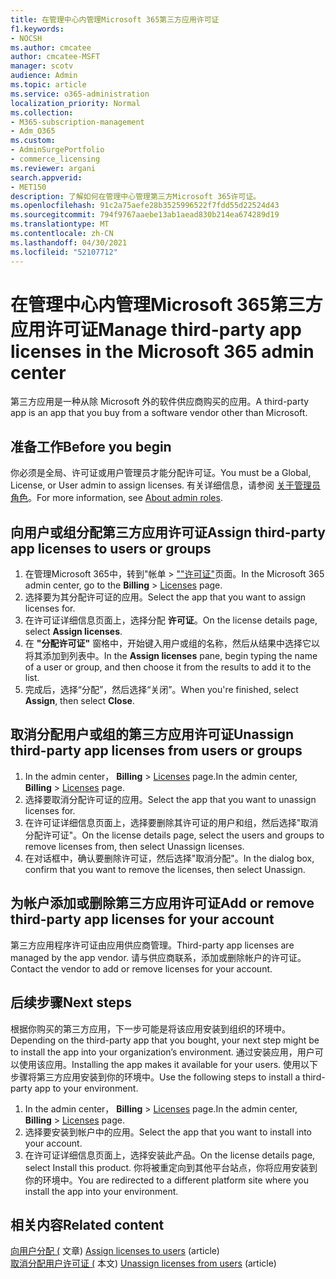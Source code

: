 ```yaml
---
title: 在管理中心内管理Microsoft 365第三方应用许可证
f1.keywords:
- NOCSH
ms.author: cmcatee
author: cmcatee-MSFT
manager: scotv
audience: Admin
ms.topic: article
ms.service: o365-administration
localization_priority: Normal
ms.collection:
- M365-subscription-management
- Adm_O365
ms.custom:
- AdminSurgePortfolio
- commerce_licensing
ms.reviewer: argani
search.appverid:
- MET150
description: 了解如何在管理中心管理第三方Microsoft 365许可证。
ms.openlocfilehash: 91c2a75aefe28b3525996522f7fdd55d22524d43
ms.sourcegitcommit: 794f9767aaebe13ab1aead830b214ea674289d19
ms.translationtype: MT
ms.contentlocale: zh-CN
ms.lasthandoff: 04/30/2021
ms.locfileid: "52107712"
---
```

# <a name="manage-third-party-app-licenses-in-the-microsoft-365-admin-center"></a><span data-ttu-id="eb57e-103">在管理中心内管理Microsoft 365第三方应用许可证</span><span class="sxs-lookup"><span data-stu-id="eb57e-103">Manage third-party app licenses in the Microsoft 365 admin center</span></span>

<span data-ttu-id="eb57e-104">第三方应用是一种从除 Microsoft 外的软件供应商购买的应用。</span><span class="sxs-lookup"><span data-stu-id="eb57e-104">A third-party app is an app that you buy from a software vendor other than Microsoft.</span></span>

## <a name="before-you-begin"></a><span data-ttu-id="eb57e-105">准备工作</span><span class="sxs-lookup"><span data-stu-id="eb57e-105">Before you begin</span></span>

<span data-ttu-id="eb57e-106">你必须是全局、许可证或用户管理员才能分配许可证。</span><span class="sxs-lookup"><span data-stu-id="eb57e-106">You must be a Global, License, or User admin to assign licenses.</span></span> <span data-ttu-id="eb57e-107">有关详细信息，请参阅 [关于管理员角色](../../admin/add-users/about-admin-roles.md)。</span><span class="sxs-lookup"><span data-stu-id="eb57e-107">For more information, see [About admin roles](../../admin/add-users/about-admin-roles.md).</span></span>

## <a name="assign-third-party-app-licenses-to-users-or-groups"></a><span data-ttu-id="eb57e-108">向用户或组分配第三方应用许可证</span><span class="sxs-lookup"><span data-stu-id="eb57e-108">Assign third-party app licenses to users or groups</span></span>

1. <span data-ttu-id="eb57e-109">在管理Microsoft 365中，转到"帐单  >  <a href="https://go.microsoft.com/fwlink/p/?linkid=842264" target="_blank">""许可证"</a>页面。</span><span class="sxs-lookup"><span data-stu-id="eb57e-109">In the Microsoft 365 admin center, go to the **Billing** > <a href="https://go.microsoft.com/fwlink/p/?linkid=842264" target="_blank">Licenses</a> page.</span></span>
2. <span data-ttu-id="eb57e-110">选择要为其分配许可证的应用。</span><span class="sxs-lookup"><span data-stu-id="eb57e-110">Select the app that you want to assign licenses for.</span></span>
3. <span data-ttu-id="eb57e-111">在许可证详细信息页面上，选择分配 **许可证**。</span><span class="sxs-lookup"><span data-stu-id="eb57e-111">On the license details page, select **Assign licenses**.</span></span>
4. <span data-ttu-id="eb57e-112">在 **"分配许可证"** 窗格中，开始键入用户或组的名称，然后从结果中选择它以将其添加到列表中。</span><span class="sxs-lookup"><span data-stu-id="eb57e-112">In the **Assign licenses** pane, begin typing the name of a user or group, and then choose it from the results to add it to the list.</span></span>
5. <span data-ttu-id="eb57e-113">完成后，选择“分配”，然后选择“关闭”。</span><span class="sxs-lookup"><span data-stu-id="eb57e-113">When you're finished, select **Assign**, then select **Close**.</span></span>

## <a name="unassign-third-party-app-licenses-from-users-or-groups"></a><span data-ttu-id="eb57e-114">取消分配用户或组的第三方应用许可证</span><span class="sxs-lookup"><span data-stu-id="eb57e-114">Unassign third-party app licenses from users or groups</span></span>

1. <span data-ttu-id="eb57e-115">In the admin center， **Billing**  >  <a href="https://go.microsoft.com/fwlink/p/?linkid=842264" target="_blank">Licenses</a> page.</span><span class="sxs-lookup"><span data-stu-id="eb57e-115">In the admin center, **Billing** > <a href="https://go.microsoft.com/fwlink/p/?linkid=842264" target="_blank">Licenses</a> page.</span></span>
2. <span data-ttu-id="eb57e-116">选择要取消分配许可证的应用。</span><span class="sxs-lookup"><span data-stu-id="eb57e-116">Select the app that you want to unassign licenses for.</span></span>
3. <span data-ttu-id="eb57e-117">在许可证详细信息页面上，选择要删除其许可证的用户和组，然后选择"取消分配许可证"。</span><span class="sxs-lookup"><span data-stu-id="eb57e-117">On the license details page, select the users and groups to remove licenses from, then select Unassign licenses.</span></span>
4. <span data-ttu-id="eb57e-118">在对话框中，确认要删除许可证，然后选择"取消分配"。</span><span class="sxs-lookup"><span data-stu-id="eb57e-118">In the dialog box, confirm that you want to remove the licenses, then select Unassign.</span></span>

## <a name="add-or-remove-third-party-app-licenses-for-your-account"></a><span data-ttu-id="eb57e-119">为帐户添加或删除第三方应用许可证</span><span class="sxs-lookup"><span data-stu-id="eb57e-119">Add or remove third-party app licenses for your account</span></span>

<span data-ttu-id="eb57e-120">第三方应用程序许可证由应用供应商管理。</span><span class="sxs-lookup"><span data-stu-id="eb57e-120">Third-party app licenses are managed by the app vendor.</span></span> <span data-ttu-id="eb57e-121">请与供应商联系，添加或删除帐户的许可证。</span><span class="sxs-lookup"><span data-stu-id="eb57e-121">Contact the vendor to add or remove licenses for your account.</span></span>

## <a name="next-steps"></a><span data-ttu-id="eb57e-122">后续步骤</span><span class="sxs-lookup"><span data-stu-id="eb57e-122">Next steps</span></span>

<span data-ttu-id="eb57e-123">根据你购买的第三方应用，下一步可能是将该应用安装到组织的环境中。</span><span class="sxs-lookup"><span data-stu-id="eb57e-123">Depending on the third-party app that you bought, your next step might be to install the app into your organization’s environment.</span></span> <span data-ttu-id="eb57e-124">通过安装应用，用户可以使用该应用。</span><span class="sxs-lookup"><span data-stu-id="eb57e-124">Installing the app makes it available for your users.</span></span> <span data-ttu-id="eb57e-125">使用以下步骤将第三方应用安装到你的环境中。</span><span class="sxs-lookup"><span data-stu-id="eb57e-125">Use the following steps to install a third-party app to your environment.</span></span>

1. <span data-ttu-id="eb57e-126">In the admin center， **Billing**  >  <a href="https://go.microsoft.com/fwlink/p/?linkid=842264" target="_blank">Licenses</a> page.</span><span class="sxs-lookup"><span data-stu-id="eb57e-126">In the admin center, **Billing** > <a href="https://go.microsoft.com/fwlink/p/?linkid=842264" target="_blank">Licenses</a> page.</span></span>
2. <span data-ttu-id="eb57e-127">选择要安装到帐户中的应用。</span><span class="sxs-lookup"><span data-stu-id="eb57e-127">Select the app that you want to install into your account.</span></span>
3. <span data-ttu-id="eb57e-128">在许可证详细信息页面上，选择安装此产品。</span><span class="sxs-lookup"><span data-stu-id="eb57e-128">On the license details page, select Install this product.</span></span> <span data-ttu-id="eb57e-129">你将被重定向到其他平台站点，你将应用安装到你的环境中。</span><span class="sxs-lookup"><span data-stu-id="eb57e-129">You are redirected to a different platform site where you install the app into your environment.</span></span>

## <a name="related-content"></a><span data-ttu-id="eb57e-130">相关内容</span><span class="sxs-lookup"><span data-stu-id="eb57e-130">Related content</span></span>

<span data-ttu-id="eb57e-131">[向用户分配 (](../../admin/manage/assign-licenses-to-users.md) 文章) </span><span class="sxs-lookup"><span data-stu-id="eb57e-131">[Assign licenses to users](../../admin/manage/assign-licenses-to-users.md) (article) </span></span>\
<span data-ttu-id="eb57e-132">[取消分配用户许可证 (](../../admin/manage/remove-licenses-from-users.md) 本文) </span><span class="sxs-lookup"><span data-stu-id="eb57e-132">[Unassign licenses from users](../../admin/manage/remove-licenses-from-users.md) (article)</span></span>